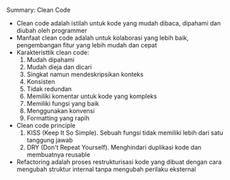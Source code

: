 Summary: Clean Code

- Clean code adalah istilah untuk kode yang mudah dibaca, dipahami dan diubah oleh programmer
- Manfaat clean code adalah untuk kolaborasi yang lebih baik, pengembangan fitur yang lebih mudah dan cepat
- Karakteristtik clean code:
    1. Mudah dipahami
    2. Mudah dieja dan dicari
    3. Singkat namun mendeskripsikan konteks
    4. Konsisten
    5. Tidak redundan
    6. Memiliki komentar untuk kode yang kompleks
    7. Memiliki fungsi yang baik
    8. Menggunakan konvensi
    9. Formatting yang rapih
- Clean code principle
    1. KISS (Keep It So Simple). Sebuah fungsi tidak memiliki lebih dari satu tanggung jawab
    2. DRY (Don't Repeat Yourself). Menghindari duplikasi kode dan membuatnya reusable
- Refactoring adalah proses restrukturisasi kode yang dibuat dengan cara mengubah struktur internal tanpa mengubah perilaku eksternal
